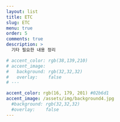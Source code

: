 ```yaml
---
layout: list
title: ETC
slug: ETC
menu: true
order: 5
comments: true
description: >
  기타 필요한 내용 정리

# accent_color: rgb(38,139,210)
# accent_image:
#   background: rgb(32,32,32)
#   overlay:    false
# ---

accent_color: rgb(16, 179, 201) #02b6d1
accent_image: /assets/img/background4.jpg
  #background: rgb(32,32,32)
  #overlay:    false
---
```

